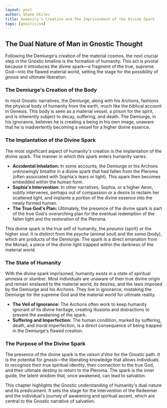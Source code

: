 ```yaml
---
layout: post
author: Shane Skiles
title: Humanity's Creation and the Imprisonment of the Divine Spark
tags: [gnosticism]
---
```


## The Dual Nature of Man in Gnostic Thought

Following the Demiurge's creation of the material cosmos, the next crucial step in the Gnostic timeline is the formation of humanity. This act is pivotal because it introduces the divine spark—a fragment of the true, supreme God—into the flawed material world, setting the stage for the possibility of *gnosis* and ultimate liberation.

### The Demiurge's Creation of the Body

In most Gnostic narratives, the Demiurge, along with his Archons, fashions the physical body of humanity from the earth, much like the biblical account in Genesis. This body is seen as a material vessel, a prison for the spirit, and is inherently subject to decay, suffering, and death. The Demiurge, in his ignorance, believes he is creating a being in his own image, unaware that he is inadvertently becoming a vessel for a higher divine essence.

### The Implantation of the Divine Spark

The most significant aspect of humanity's creation is the implantation of the divine spark. The manner in which this spark enters humanity varies:

*   **Accidental Inhalation:** In some accounts, the Demiurge or his Archons unknowingly breathe in a divine spark that had fallen from the Pleroma (often associated with Sophia's tears or light). This spark then becomes embedded within the human form.
*   **Sophia's Intervention:** In other narratives, Sophia, or a higher Aeon, subtly intervenes, perhaps out of compassion or a desire to reclaim her scattered light, and implants a portion of the divine essence into the newly formed human.
*   **The True God's Plan:** Ultimately, the presence of the divine spark is part of the true God's overarching plan for the eventual redemption of the fallen light and the restoration of the Pleroma.

This divine spark is the true self of humanity, the *pneuma* (spirit) or the higher soul. It is distinct from the *psyche* (animal soul) and the *soma* (body), which are products of the Demiurge. The spark is a direct emanation from the Monad, a piece of the divine light trapped within the darkness of the material world.

### The State of Humanity

With the divine spark imprisoned, humanity exists in a state of spiritual amnesia or slumber. Most individuals are unaware of their true divine origin and remain enslaved to the material world, its desires, and the laws imposed by the Demiurge and his Archons. They live in ignorance, mistaking the Demiurge for the supreme God and the material world for ultimate reality.

*   **The Veil of Ignorance:** The Archons often work to keep humanity ignorant of its divine heritage, creating illusions and distractions to prevent the awakening of the spark.
*   **Suffering and Imperfection:** The human condition, marked by suffering, death, and moral imperfection, is a direct consequence of being trapped in the Demiurge's flawed creation.

### The Purpose of the Divine Spark

The presence of the divine spark is the *raison d'être* for the Gnostic path. It is the potential for *gnosis*—the liberating knowledge that allows individuals to recognize their true spiritual identity, their connection to the true God, and their ultimate destiny to return to the Pleroma. The spark is the inner guide, the latent wisdom that, once awakened, can lead to salvation.

This chapter highlights the Gnostic understanding of humanity's dual nature and its predicament. It sets the stage for the intervention of the Redeemer and the individual's journey of awakening and spiritual ascent, which are central to the Gnostic narrative of salvation.
